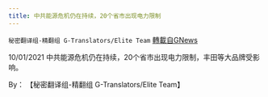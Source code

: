 ```yaml
---
title: 中共能源危机仍在持续，20个省市出现电力限制
---
```

`秘密翻译组-精翻组 G-Translators/Elite Team` [轉載自GNews](https://gnews.org/zh-hans/1570783/)

10/01/2021 中共能源危机仍在持续，20个省市出现电力限制，丰田等大品牌受影响。

By： 【秘密翻译组-精翻组 G-Translators/Elite Team】
